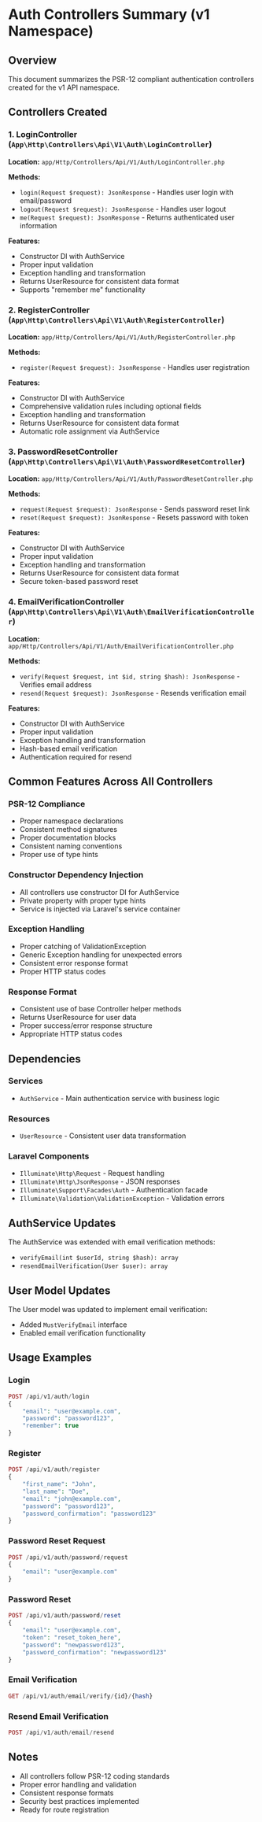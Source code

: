 # Auth Controllers Summary (v1 Namespace)

## Overview
This document summarizes the PSR-12 compliant authentication controllers created for the v1 API namespace.

## Controllers Created

### 1. LoginController (`App\Http\Controllers\Api\V1\Auth\LoginController`)
**Location:** `app/Http/Controllers/Api/V1/Auth/LoginController.php`

**Methods:**
- `login(Request $request): JsonResponse` - Handles user login with email/password
- `logout(Request $request): JsonResponse` - Handles user logout 
- `me(Request $request): JsonResponse` - Returns authenticated user information

**Features:**
- Constructor DI with AuthService
- Proper input validation
- Exception handling and transformation
- Returns UserResource for consistent data format
- Supports "remember me" functionality

### 2. RegisterController (`App\Http\Controllers\Api\V1\Auth\RegisterController`)
**Location:** `app/Http/Controllers/Api/V1/Auth/RegisterController.php`

**Methods:**
- `register(Request $request): JsonResponse` - Handles user registration

**Features:**
- Constructor DI with AuthService
- Comprehensive validation rules including optional fields
- Exception handling and transformation
- Returns UserResource for consistent data format
- Automatic role assignment via AuthService

### 3. PasswordResetController (`App\Http\Controllers\Api\V1\Auth\PasswordResetController`)
**Location:** `app/Http/Controllers/Api/V1/Auth/PasswordResetController.php`

**Methods:**
- `request(Request $request): JsonResponse` - Sends password reset link
- `reset(Request $request): JsonResponse` - Resets password with token

**Features:**
- Constructor DI with AuthService
- Proper input validation
- Exception handling and transformation
- Returns UserResource for consistent data format
- Secure token-based password reset

### 4. EmailVerificationController (`App\Http\Controllers\Api\V1\Auth\EmailVerificationController`)
**Location:** `app/Http/Controllers/Api/V1/Auth/EmailVerificationController.php`

**Methods:**
- `verify(Request $request, int $id, string $hash): JsonResponse` - Verifies email address
- `resend(Request $request): JsonResponse` - Resends verification email

**Features:**
- Constructor DI with AuthService
- Proper input validation
- Exception handling and transformation
- Hash-based email verification
- Authentication required for resend

## Common Features Across All Controllers

### PSR-12 Compliance
- Proper namespace declarations
- Consistent method signatures
- Proper documentation blocks
- Consistent naming conventions
- Proper use of type hints

### Constructor Dependency Injection
- All controllers use constructor DI for AuthService
- Private property with proper type hints
- Service is injected via Laravel's service container

### Exception Handling
- Proper catching of ValidationException
- Generic Exception handling for unexpected errors
- Consistent error response format
- Proper HTTP status codes

### Response Format
- Consistent use of base Controller helper methods
- Returns UserResource for user data
- Proper success/error response structure
- Appropriate HTTP status codes

## Dependencies

### Services
- `AuthService` - Main authentication service with business logic

### Resources
- `UserResource` - Consistent user data transformation

### Laravel Components
- `Illuminate\Http\Request` - Request handling
- `Illuminate\Http\JsonResponse` - JSON responses
- `Illuminate\Support\Facades\Auth` - Authentication facade
- `Illuminate\Validation\ValidationException` - Validation errors

## AuthService Updates

The AuthService was extended with email verification methods:
- `verifyEmail(int $userId, string $hash): array`
- `resendEmailVerification(User $user): array`

## User Model Updates

The User model was updated to implement email verification:
- Added `MustVerifyEmail` interface
- Enabled email verification functionality

## Usage Examples

### Login
```php
POST /api/v1/auth/login
{
    "email": "user@example.com",
    "password": "password123",
    "remember": true
}
```

### Register
```php
POST /api/v1/auth/register
{
    "first_name": "John",
    "last_name": "Doe",
    "email": "john@example.com",
    "password": "password123",
    "password_confirmation": "password123"
}
```

### Password Reset Request
```php
POST /api/v1/auth/password/request
{
    "email": "user@example.com"
}
```

### Password Reset
```php
POST /api/v1/auth/password/reset
{
    "email": "user@example.com",
    "token": "reset_token_here",
    "password": "newpassword123",
    "password_confirmation": "newpassword123"
}
```

### Email Verification
```php
GET /api/v1/auth/email/verify/{id}/{hash}
```

### Resend Email Verification
```php
POST /api/v1/auth/email/resend
```

## Notes

- All controllers follow PSR-12 coding standards
- Proper error handling and validation
- Consistent response formats
- Security best practices implemented
- Ready for route registration
